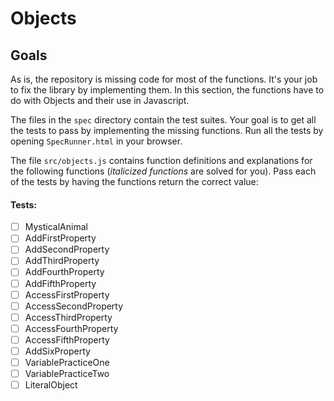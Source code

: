 # Objects

## Goals

As is, the repository is missing code for most of the functions. It's your job
to fix the library by implementing them. In this section, the functions have to do with Objects and their use in Javascript.

The files in the `spec` directory contain the test suites. Your goal is to get all the tests to pass by implementing the missing functions. Run all the tests by opening `SpecRunner.html` in your browser.

The file `src/objects.js` contains function definitions and explanations for the following functions (*italicized functions* are solved for you). Pass each of the tests by having the functions return the correct value:


#### Tests:
- [ ] MysticalAnimal
- [ ] AddFirstProperty
- [ ] AddSecondProperty
- [ ] AddThirdProperty
- [ ] AddFourthProperty
- [ ] AddFifthProperty
- [ ] AccessFirstProperty
- [ ] AccessSecondProperty
- [ ] AccessThirdProperty
- [ ] AccessFourthProperty
- [ ] AccessFifthProperty
- [ ] AddSixProperty
- [ ] VariablePracticeOne
- [ ] VariablePracticeTwo
- [ ] LiteralObject
